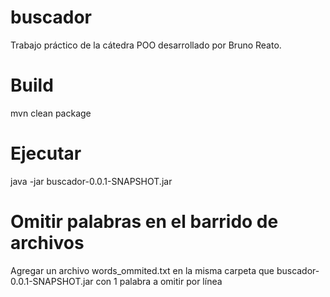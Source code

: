 # buscador
Trabajo práctico de la cátedra POO desarrollado por Bruno Reato.

# Build
mvn clean package

# Ejecutar 
java -jar buscador-0.0.1-SNAPSHOT.jar

# Omitir palabras en el barrido de archivos
Agregar un archivo words_ommited.txt en la misma carpeta que buscador-0.0.1-SNAPSHOT.jar con 1 palabra a omitir por línea 
